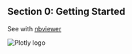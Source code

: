 Section 0: Getting Started
-------------------------------

See with
[nbviewer](http://nbviewer.ipython.org/github/etpinard/plotly-python-doc/tree/1.0/s0_getting-started/s0_getting-started.ipynb)

![Plotly logo](http://i.imgur.com/4vwuxdJ.png)
